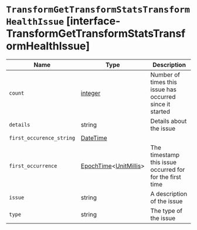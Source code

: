 # `TransformGetTransformStatsTransformHealthIssue` [interface-TransformGetTransformStatsTransformHealthIssue]

| Name | Type | Description |
| - | - | - |
| `count` | [integer](./integer.md) | Number of times this issue has occurred since it started |
| `details` | string | Details about the issue |
| `first_occurence_string` | [DateTime](./DateTime.md) | &nbsp; |
| `first_occurrence` | [EpochTime](./EpochTime.md)<[UnitMillis](./UnitMillis.md)> | The timestamp this issue occurred for for the first time |
| `issue` | string | A description of the issue |
| `type` | string | The type of the issue |
